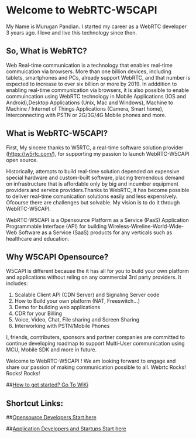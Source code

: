 # Welcome to WebRTC-W5CAPI

My Name is Murugan Pandian. I started my career as a WebRTC developer 3 years ago. I love and live this technology since then. 

## So, What is WebRTC?
Web Real-time communication is a technology that enables real-time commuication via browsers. More than one billion devices, including tablets, smartphones and PCs, already support WebRTC, and that number is expected to increase to over six billion or more by 2019. In adddition to enabling real-time communication via browsers, it is also possible to enable commuincation using WebRTC technology in Mobile Applications (IOS and Android),Desktop Applications (Unix, Mac and Windows), Machine to Machine / Internet of Things Applications (Camera, Smart home), Interconnecting with PSTN or 2G/3G/4G Mobile phones and more.

## What is WebRTC-W5CAPI?
First, My sincere thanks to W5RTC, a real-time software solution provider (https://w5rtc.com/), for supporting my passion to launch WebRTC-W5CAPI open source.

Historically, attempts to build real-time solution depended on expensive special hardware and custom-built software, placing tremendous demand on infrastructure that is affordable only by big and incumber equipment providers and service providers.Thanks to WebRTC, it has become possible to deliver real-time comunication solutions easily and less expensively. Ofcourse there are challenges but solvable. My vision is to do it through WebRTC-W5CAPI.   

WebRTC-W5CAPI is a Opensource Platform as a Service (PaaS) Application Programmable Interface (API) for building Wireless-Wireline-World-Wide-Web Software as a Service (SaaS) products for any verticals such as healthcare and education.

## Why W5CAPI Opensource? 

W5CAPI is different because the it has all for you to build your own platform and applications without reling on any commercial 3rd party providers. It includes:

1. Scalable Client API (CDN Server) and Signaling Server code
2. How to Build your own platform (NAT, Freeswitch...)
3. Demo for building web applications
4. CDR for your Billing 
5. Voice, Video, Chat, File sharing and Screen Sharing 
6. Interworking with PSTN/Mobile Phones

I, friends, contributers, sponsors and partner companies are committed to continue developing roadmap to support Multi-User communication using MCU, Mobile SDK and more in future.

Welcome to WebRTC-W5CAPI ! We am looking forward to engage and share our passion of making communication possible to all. Webrtc Rocks! Rocks! Rocks!

##[How to get started? Go To WiKi](https://github.com/W5RTC/WebRTC-W5CAPI/wiki)

## Shortcut Links:

##[Opensource Developers Start here](https://github.com/W5RTC/WebRTC-W5CAPI/wiki/For-Open-Source-Developers)

##[Application Developers and Startups Start here](https://github.com/W5RTC/WebRTC-W5CAPI/wiki/For-Application-Developers-and-Startups)

